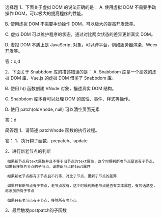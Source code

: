 选择题
1、下面关于虚拟 DOM 的说法正确的是：
A. 使用虚拟 DOM 不需要手动操作 DOM，可以极大的提高程序的性能。

B. 使用虚拟 DOM 不需要手动操作 DOM，可以极大的提高开发效率。

C. 虚拟 DOM 可以维护程序的状态，通过对比两次状态的差异更新真实 DOM。

D. 虚拟 DOM 本质上是 JavaScript 对象，可以跨平台，例如服务器渲染、Weex 开发等。

答：c,d

2、下面关于 Snabbdom 库的描述错误的是：
A. Snabbdom 库是一个高效的虚拟 DOM 库，Vue.js 的虚拟 DOM 借鉴了 Snabbdom 库。

B. 使用 h() 函数创建 VNode 对象，描述真实 DOM 结构。

C. Snabbdom 库本身可以处理 DOM 的属性、事件、样式等操作。

D. 使用 patch(oldVnode, null) 可以清空页面元素

答：d

简答题
1、请简述 patchVnode 函数的执行过程。

答： 
1、执行钩子函数，prepatch、update

2、进行新老节点的判断

     如果新节点有text属性并且不等于旧节点的text属性，这个时候判断老节点是否有子节点，如果有移除老节点的子节点，设置新节点的text属性
     
     如果新老节点都有子节点且不行等，对比子节点，更新子节点的差异
     
     如果只有新节点有子节点，老节点没有，这个时候判断老节点是否有文本属性，有的话清空，再添加所有子节点
     
     如果只有老节点有子节点，移除所有老节点
     
3、最后触发postpatch钩子函数
     
     
     
     
     
     
     
     
     
     
     
     